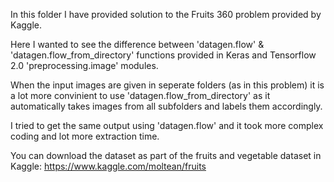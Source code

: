 In this folder I have provided solution to the Fruits 360 problem provided by Kaggle.

Here I wanted to see the difference between 'datagen.flow' & 'datagen.flow_from_directory' functions provided in Keras and Tensorflow 2.0 'preprocessing.image' modules.

When the input images are given in seperate folders (as in this problem) it is a lot more convinient to use 'datagen.flow_from_directory' as it automatically takes images from all subfolders and labels them accordingly.

I tried to get the same output using 'datagen.flow' and it took more complex coding and lot more extraction time.


You can download the dataset as part of the fruits and vegetable dataset in Kaggle:
https://www.kaggle.com/moltean/fruits
